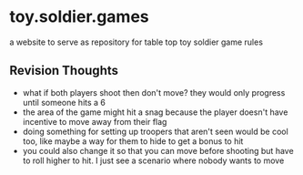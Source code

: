 # toy.soldier.games
a website to serve as repository for table top toy soldier game rules

## Revision Thoughts
 - what if both players shoot then don't move? they would only progress until someone hits a 6
  - the area of the game might hit a snag because the player doesn't have incentive to move away from their flag
 - doing something for setting up troopers that aren't seen would be cool too, like maybe a way for them to hide to get a bonus to hit
 - you could also change it so that you can move before shooting but have to roll higher to hit. I just see a scenario where nobody wants to move 